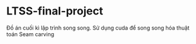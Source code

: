 # LTSS-final-project
Đồ án cuối kì lập trình song song. Sử dụng cuda để song song hóa thuật toán Seam carving
